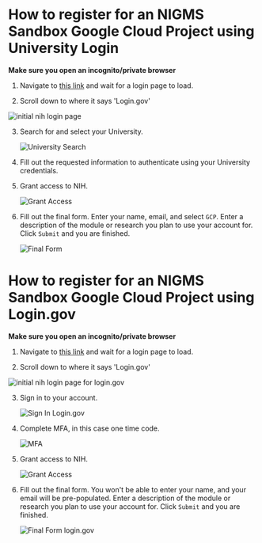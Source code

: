 # How to register for an NIGMS Sandbox Google Cloud Project using University Login

**Make sure you open an incognito/private browser**

1. Navigate to [this link](https://nih-cloudlab.firebaseapp.com/NIGMS) and wait for a login page to load.

2. Scroll down to where it says 'Login.gov'

  ![initial nih login page](/images/1_NIH_login.png)

3. Search for and select your University.

   ![University Search](/images/2_input_university.png)

4. Fill out the requested information to authenticate using your University credentials.

5. Grant access to NIH. 

   ![Grant Access](/images/3_grant_access.png)

6. Fill out the final form. Enter your name, email, and select `GCP`. Enter a description of the module or research you plan to use your account for. Click `Submit` and you are finished.

   ![Final Form](/images/4_final_form.png)
   
# How to register for an NIGMS Sandbox Google Cloud Project using Login.gov

**Make sure you open an incognito/private browser**

1. Navigate to [this link](https://nih-cloudlab.firebaseapp.com/NIGMS) and wait for a login page to load.

2. Scroll down to where it says 'Login.gov'

  ![initial nih login page for login.gov](/images/5_logingov.png)

3. Sign in to your account.

   ![Sign In Login.gov](/images/6_signin_logingov.png)

4. Complete MFA, in this case one time code.

   ![MFA](/images/7_mfa.png)

6. Grant access to NIH. 

   ![Grant Access](/images/3_grant_access.png)

7. Fill out the final form. You won't be able to enter your name, and your email will be pre-populated. Enter a description of the module or research you plan to use your account for. Click `Submit` and you are finished.

   ![Final Form login.gov](/images/7_final_form_logingov.png)
